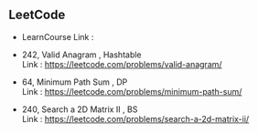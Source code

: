 ## LeetCode

 - LearnCourse
 Link :

 - 242, Valid Anagram , Hashtable <br>
 Link : https://leetcode.com/problems/valid-anagram/

 - 64, Minimum Path Sum , DP <br>
 Link : https://leetcode.com/problems/minimum-path-sum/

 - 240, Search a 2D Matrix II , BS <br>
 Link : https://leetcode.com/problems/search-a-2d-matrix-ii/
